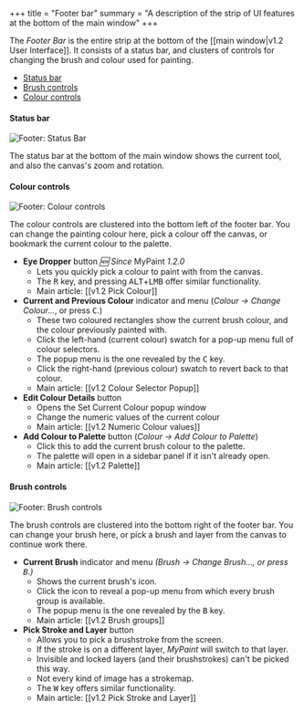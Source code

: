 +++
title = "Footer bar"
summary = "A description of the strip of UI features at the bottom of the main window"
+++

The *Footer Bar* is the entire strip at the bottom of the [[main window|v1.2 User Interface]]. It consists of a status bar, and clusters of controls for changing the brush and colour used for painting.

* [Status bar](#status-bar)
* [Brush controls](#brush-controls)
* [Colour controls](#colour-controls)

#### Status bar

![Footer: Status Bar](https://cloud.githubusercontent.com/assets/61299/12106906/2a631340-b35c-11e5-8456-5027a4ba4257.png)

The status bar at the bottom of the main window shows the current tool, and also the canvas's zoom and rotation.

#### Colour controls

![Footer: Colour controls](https://cloud.githubusercontent.com/assets/61299/12106905/2a58820e-b35c-11e5-8e0b-f084956a6d69.png)

The colour controls are clustered into the bottom left of the footer bar. You can change the painting colour here, pick a colour off the canvas, or bookmark the current colour to the palette.

* **Eye Dropper** button _:new: Since_ MyPaint _1.2.0_
  * Lets you quickly pick a colour to paint with from the canvas.
  * The <kbd>R</kbd> key, and pressing <kbd>ALT</kbd>+<kbd>LMB</kbd> offer similar functionality.
  * Main article: [[v1.2 Pick Colour]]
* **Current and Previous Colour** indicator and menu (_Colour → Change Colour…_, or press <kbd>C</kbd>.)
  * These two coloured rectangles show the current brush colour, and the colour previously painted with.
  * Click the left-hand (current colour) swatch for a pop-up menu full of colour selectors.
  * The popup menu is the one revealed by the <kbd>C</kbd> key.
  * Click the right-hand (previous colour) swatch to revert back to that colour.
  * Main article: [[v1.2 Colour Selector Popup]]
* **Edit Colour Details** button 
  * Opens the Set Current Colour popup window
  * Change the numeric values of the current colour
  * Main article: [[v1.2 Numeric Colour values]]
* **Add Colour to Palette** button (_Colour → Add Colour to Palette_)
  * Click this to add the current brush colour to the palette.
  * The palette will open in a sidebar panel if it isn't already open.
  * Main article: [[v1.2 Palette]]

#### Brush controls

![Footer: Brush controls](https://cloud.githubusercontent.com/assets/61299/12106904/2a3a73ae-b35c-11e5-8cce-a0c8532d88ec.png)

The brush controls are clustered into the bottom right of the footer bar. You can change your brush here, or pick a brush and layer from the canvas to continue work there.

* **Current Brush** indicator and menu _(Brush → Change Brush…, or press <kbd>B</kbd>.)_
  * Shows the current brush's icon.
  * Click the icon to reveal a pop-up menu from which every brush group is available.
  * The popup menu is the one revealed by the <kbd>B</kbd> key.
  * Main article: [[v1.2 Brush groups]]
* **Pick Stroke and Layer** button
  * Allows you to pick a brushstroke from the screen.
  * If the stroke is on a different layer, _MyPaint_ will switch to that layer.
  * Invisible and locked layers (and their brushstrokes) can't be picked this way.
  * Not every kind of image has a strokemap.
  * The <kbd>W</kbd> key offers similar functionality.
  * Main article: [[v1.2 Pick Stroke and Layer]]
